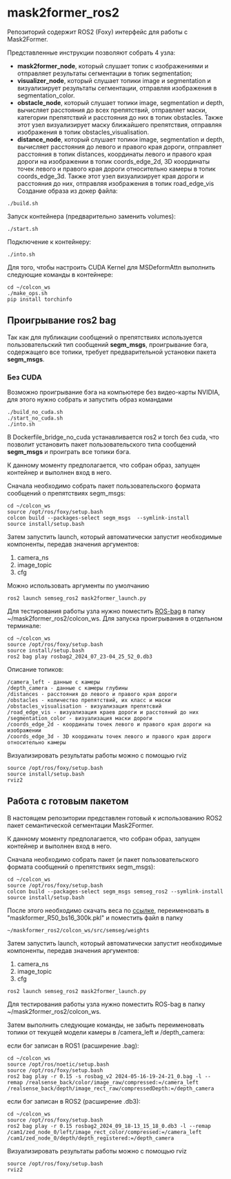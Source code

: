 # mask2former_ros2

Репозиторий содержит ROS2 (Foxy) интерфейс для работы с Mask2Former.

Представленные инструкции позволяют собрать 4 узла:

- __mask2former_node__, который слушает топик с изображениями и отправляет результаты сегментации в топик segmentation;
- __visualizer_node__, который слушает топики image и segmentation и визуализирует результаты сегментации, отправляя изображения в segmentation_color.
- __obstacle_node__, который слушает топики image, segmentation и depth,  вычисляет расстояния до всех препятствий, отправляет маски, категории препятствий и расстояния до них в топик obstacles. Также этот узел визуализирует маску ближайшего препятствия, отправляя изображения в топик obstacles_visualisation.
- __distance_node__, который слушает топики image, segmentation и depth, вычисляет расстояния до левого и правого края дороги, отправляет расстояния в топик distances, координаты левого и правого края дороги на изображении в топик coords_edge_2d, 3D координаты точек левого и правого края дороги относительно камеры в топик coords_edge_3d. Также этот узел визуализирует края дороги и расстояния до них, отправляя изображения в топик road_edge_vis
Создание образа из докер файла:
```
./build.sh
```

Запуск контейнера (предварительно заменить volumes):
```
./start.sh
```

Подключение к контейнеру:
```
./into.sh
```
Для того, чтобы настроить CUDA Kernel для MSDeformAttn выполнить следующие команды в контейнере:
```
cd ~/colcon_ws
./make_ops.sh
pip install torchinfo
```

## Проигрывание ros2 bag

Так как для публикации сообщений о препятствиях используется пользовательский тип сообщений __segm_msgs__, проигрывание бэга, содержащего все топики, требует предварительной установки пакета __segm_msgs__.

### Без CUDA

Возможно проигрывание бэга на компьютере без видео-карты NVIDIA, для этого нужно собрать и запустить образ командами
```
./build_no_cuda.sh
./start_no_cuda.sh
./into.sh
``` 
В Dockerfile_bridge_no_cuda устанавливается ros2 и torch без cuda, что позволит установить пакет пользовательского типа сообщений __segm_msgs__ и проиграть все топики бэга.

К данному моменту предполагается, что собран образ, запущен контейнер и выполнен вход в него.

Сначала необходимо собрать пакет пользовательского формата сообщений о препятствиях segm_msgs:

```
cd ~/colcon_ws
source /opt/ros/foxy/setup.bash
colcon build --packages-select segm_msgs  --symlink-install
source install/setup.bash 
```

Затем запустить launch, который автоматически запустит необходимые компоненты, передав значения аргументов:
1. camera_ns
2. image_topic
3. cfg

Можно использовать аргументы по умолчанию
```
ros2 launch semseg_ros2 mask2former_launch.py
```
Для тестирования работы узла нужно поместить [ROS-bag](https://drive.google.com/file/d/1xGdnAe4PTC17YMT0-ffMQ3HjWRG7DKks/view?usp=sharing) в папку ~/mask2former_ros2/colcon_ws.
Для запуска проигрывания в отдельном терминале:
```
cd ~/colcon_ws
source /opt/ros/foxy/setup.bash
source install/setup.bash 
ros2 bag play rosbag2_2024_07_23-04_25_52_0.db3
```
<!-- ros2 bag play -r 0.07 -s rosbag_v2 camera_2023-06-30-08-58-37_2.bag -->
Описание топиков:
```
/camera_left - данные с камеры
/depth_camera - данные с камеры глубины
/distances - расстояния до левого и правого края дороги
/obstacles - количество препятствий, их класс и маски
/obstacles_visualisation - визуализация препятсвий
/road_edge_vis - визуализация краев дороги и расстояний до них
/segmentation_color - визуализация маски дороги
/coords_edge_2d - координаты точек левого и правого края дороги на изображении 
/coords_edge_3d - 3D координаты точек левого и правого края дороги относительно камеры
```
Визуализировать результаты работы можно с помощью rviz
```
source /opt/ros/foxy/setup.bash
source install/setup.bash 
rviz2
```

## Работа с готовым пакетом

В настоящем репозитории представлен готовый к использованию ROS2 пакет семантической сегментации Mask2Former.

К данному моменту предполагается, что собран образ, запущен контейнер и выполнен вход в него.

Сначала необходимо собрать пакет (и пакет пользовательского формата сообщений о препятствиях segm_msgs):

```
cd ~/colcon_ws
source /opt/ros/foxy/setup.bash
colcon build --packages-select segm_msgs semseg_ros2 --symlink-install
source install/setup.bash 
```
После этого необходимо скачать веса по [ссылке](https://dl.fbaipublicfiles.com/maskformer/mask2former/mapillary_vistas/semantic/maskformer_R50_bs16_300k/model_final_6c66d0.pkl), переименовать в "maskformer_R50_bs16_300k.pkl" и поместить файл в папку 
```
~/maskformer_ros2/colcon_ws/src/semseg/weights
```
<!-- Затем нужно открыть конфигурационный файл, который расположен
```
~/oneformer_ros2/colcon_ws/src/semseg/weights/valid/swin/oneformer_swin_large_sem_seg_bs4_640k.yaml
```
и изменить название файла с весами (раскомментировать одну из строк):
```
  # WEIGHTS: /home/docker_oneformer_ros2/colcon_ws/src/semseg/weights/train1723_steps260k.pth
  # WEIGHTS: /home/docker_oneformer_ros2/colcon_ws/src/semseg/weights/train1723_steps210k.pth
```
-->
Затем запустить launch, который автоматически запустит необходимые компоненты, передав значения аргументов:
1. camera_ns
2. image_topic
3. cfg
```
ros2 launch semseg_ros2 mask2former_launch.py
```
Для тестирования работы узла нужно поместить ROS-bag в папку ~/mask2former_ros2/colcon_ws.
<!-- Для запуска проигрывания нужно сначала активировать окружение ROS1, затем ROS2: -->
Затем выполнить следующие команды, не забыть переименовать топики от текущей модели камеры в /camera_left и /depth_camera:


если бэг записан в ROS1 (расширение .bag):
```
cd ~/colcon_ws
source /opt/ros/noetic/setup.bash
source /opt/ros/foxy/setup.bash
ros2 bag play -r 0.15 -s rosbag_v2 2024-05-16-19-24-21_0.bag -l --remap /realsense_back/color/image_raw/compressed:=/camera_left /realsense_back/depth/image_rect_raw/compressedDepth:=/depth_camera
```

если бэг записан в ROS2 (расширение .db3):
```
cd ~/colcon_ws
source /opt/ros/foxy/setup.bash
ros2 bag play -r 0.15 rosbag2_2024_09_18-13_15_18_0.db3 -l --remap /cam1/zed_node_0/left/image_rect_color/compressed:=/camera_left /cam1/zed_node_0/depth/depth_registered:=/depth_camera
```
<!-- ros2 bag play -r 0.07 -s rosbag_v2 camera_2023-06-30-08-58-37_2.bag -->

Визуализировать результаты работы можно с помощью rviz
```
source /opt/ros/foxy/setup.bash
rviz2
```
